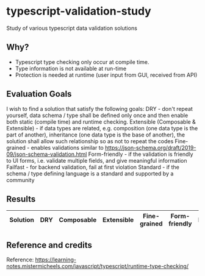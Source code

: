 # typescript-validation-study
Study of various typescript data validation solutions

## Why?
- Typescript type checking only occur at compile time. 
- Type information is not available at run-time
- Protection is needed at runtime (user input from GUI, received from API)

## Evaluation Goals
I wish to find a solution that satisfy the following goals:
DRY - don't repeat yourself, data schema / type shall be defined only once and then enable both static (compile time) and runtime checking. 
Extensible (Composable & Extensible) - if data types are related, e.g. composition (one data type is the part of another), inheritance (one data type is the base of another), the solution shall allow such relationship so as not to repeat the codes
Fine-grained - enables validations similar to https://json-schema.org/draft/2019-09/json-schema-validation.html
Form-friendly - if the validation is friendly to UI forms, i.e. validate multiple fields, and give meaningful information
Failfast - for backend validation, fail at first violation
Standard - if the schema / type defining language is a standard and supported by a community

## Results

| Solution | DRY | Composable | Extensible | Fine-grained | Form-friendly | Failfast | Standard |
| --- | --- | --- | --- | --- | --- | --- | --- |


## Reference and credits

Reference: https://learning-notes.mistermicheels.com/javascript/typescript/runtime-type-checking/
